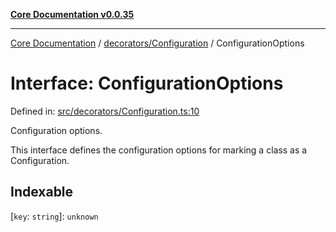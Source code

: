 [**Core Documentation v0.0.35**](../../../README.md)

***

[Core Documentation](../../../modules.md) / [decorators/Configuration](../README.md) / ConfigurationOptions

# Interface: ConfigurationOptions

Defined in: [src/decorators/Configuration.ts:10](https://github.com/stonemjs/core/blob/83759020101bdf94fc7c7a0d8609e63689d57c0f/src/decorators/Configuration.ts#L10)

Configuration options.

This interface defines the configuration options for marking a class as a Configuration.

## Indexable

\[`key`: `string`\]: `unknown`
